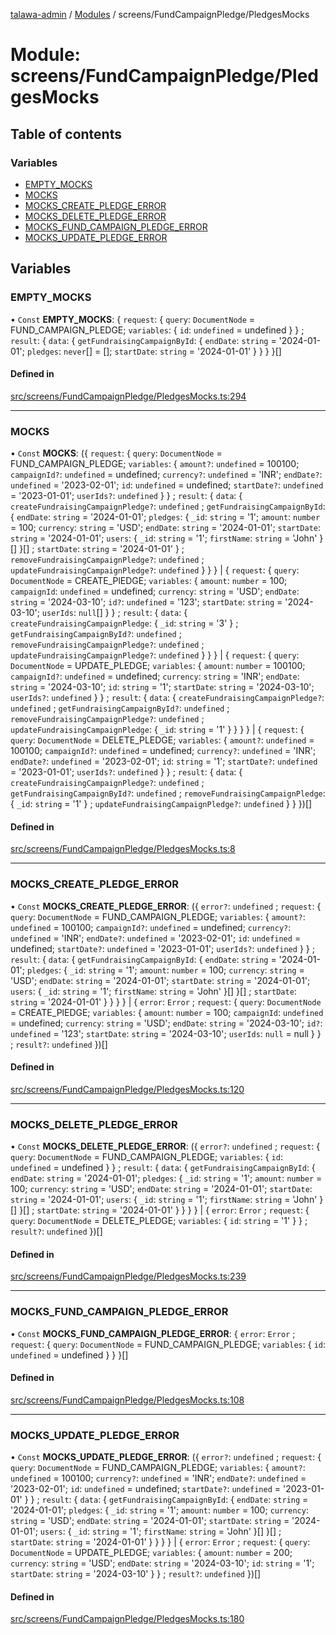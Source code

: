 [talawa-admin](../README.md) / [Modules](../modules.md) / screens/FundCampaignPledge/PledgesMocks

# Module: screens/FundCampaignPledge/PledgesMocks

## Table of contents

### Variables

- [EMPTY\_MOCKS](screens_FundCampaignPledge_PledgesMocks.md#empty_mocks)
- [MOCKS](screens_FundCampaignPledge_PledgesMocks.md#mocks)
- [MOCKS\_CREATE\_PLEDGE\_ERROR](screens_FundCampaignPledge_PledgesMocks.md#mocks_create_pledge_error)
- [MOCKS\_DELETE\_PLEDGE\_ERROR](screens_FundCampaignPledge_PledgesMocks.md#mocks_delete_pledge_error)
- [MOCKS\_FUND\_CAMPAIGN\_PLEDGE\_ERROR](screens_FundCampaignPledge_PledgesMocks.md#mocks_fund_campaign_pledge_error)
- [MOCKS\_UPDATE\_PLEDGE\_ERROR](screens_FundCampaignPledge_PledgesMocks.md#mocks_update_pledge_error)

## Variables

### EMPTY\_MOCKS

• `Const` **EMPTY\_MOCKS**: \{ `request`: \{ `query`: `DocumentNode` = FUND\_CAMPAIGN\_PLEDGE; `variables`: \{ `id`: `undefined` = undefined \}  \} ; `result`: \{ `data`: \{ `getFundraisingCampaignById`: \{ `endDate`: `string` = '2024-01-01'; `pledges`: `never`[] = []; `startDate`: `string` = '2024-01-01' \}  \}  \}  \}[]

#### Defined in

[src/screens/FundCampaignPledge/PledgesMocks.ts:294](https://github.com/ice-009/talawa-admin/blob/843d265/src/screens/FundCampaignPledge/PledgesMocks.ts#L294)

___

### MOCKS

• `Const` **MOCKS**: (\{ `request`: \{ `query`: `DocumentNode` = FUND\_CAMPAIGN\_PLEDGE; `variables`: \{ `amount?`: `undefined` = 100100; `campaignId?`: `undefined` = undefined; `currency?`: `undefined` = 'INR'; `endDate?`: `undefined` = '2023-02-01'; `id`: `undefined` = undefined; `startDate?`: `undefined` = '2023-01-01'; `userIds?`: `undefined`  \}  \} ; `result`: \{ `data`: \{ `createFundraisingCampaignPledge?`: `undefined` ; `getFundraisingCampaignById`: \{ `endDate`: `string` = '2024-01-01'; `pledges`: \{ `_id`: `string` = '1'; `amount`: `number` = 100; `currency`: `string` = 'USD'; `endDate`: `string` = '2024-01-01'; `startDate`: `string` = '2024-01-01'; `users`: \{ `_id`: `string` = '1'; `firstName`: `string` = 'John' \}[]  \}[] ; `startDate`: `string` = '2024-01-01' \} ; `removeFundraisingCampaignPledge?`: `undefined` ; `updateFundraisingCampaignPledge?`: `undefined`  \}  \}  \} \| \{ `request`: \{ `query`: `DocumentNode` = CREATE\_PlEDGE; `variables`: \{ `amount`: `number` = 100; `campaignId`: `undefined` = undefined; `currency`: `string` = 'USD'; `endDate`: `string` = '2024-03-10'; `id?`: `undefined` = '123'; `startDate`: `string` = '2024-03-10'; `userIds`: ``null``[]  \}  \} ; `result`: \{ `data`: \{ `createFundraisingCampaignPledge`: \{ `_id`: `string` = '3' \} ; `getFundraisingCampaignById?`: `undefined` ; `removeFundraisingCampaignPledge?`: `undefined` ; `updateFundraisingCampaignPledge?`: `undefined`  \}  \}  \} \| \{ `request`: \{ `query`: `DocumentNode` = UPDATE\_PLEDGE; `variables`: \{ `amount`: `number` = 100100; `campaignId?`: `undefined` = undefined; `currency`: `string` = 'INR'; `endDate`: `string` = '2024-03-10'; `id`: `string` = '1'; `startDate`: `string` = '2024-03-10'; `userIds?`: `undefined`  \}  \} ; `result`: \{ `data`: \{ `createFundraisingCampaignPledge?`: `undefined` ; `getFundraisingCampaignById?`: `undefined` ; `removeFundraisingCampaignPledge?`: `undefined` ; `updateFundraisingCampaignPledge`: \{ `_id`: `string` = '1' \}  \}  \}  \} \| \{ `request`: \{ `query`: `DocumentNode` = DELETE\_PLEDGE; `variables`: \{ `amount?`: `undefined` = 100100; `campaignId?`: `undefined` = undefined; `currency?`: `undefined` = 'INR'; `endDate?`: `undefined` = '2023-02-01'; `id`: `string` = '1'; `startDate?`: `undefined` = '2023-01-01'; `userIds?`: `undefined`  \}  \} ; `result`: \{ `data`: \{ `createFundraisingCampaignPledge?`: `undefined` ; `getFundraisingCampaignById?`: `undefined` ; `removeFundraisingCampaignPledge`: \{ `_id`: `string` = '1' \} ; `updateFundraisingCampaignPledge?`: `undefined`  \}  \}  \})[]

#### Defined in

[src/screens/FundCampaignPledge/PledgesMocks.ts:8](https://github.com/ice-009/talawa-admin/blob/843d265/src/screens/FundCampaignPledge/PledgesMocks.ts#L8)

___

### MOCKS\_CREATE\_PLEDGE\_ERROR

• `Const` **MOCKS\_CREATE\_PLEDGE\_ERROR**: (\{ `error?`: `undefined` ; `request`: \{ `query`: `DocumentNode` = FUND\_CAMPAIGN\_PLEDGE; `variables`: \{ `amount?`: `undefined` = 100100; `campaignId?`: `undefined` = undefined; `currency?`: `undefined` = 'INR'; `endDate?`: `undefined` = '2023-02-01'; `id`: `undefined` = undefined; `startDate?`: `undefined` = '2023-01-01'; `userIds?`: `undefined`  \}  \} ; `result`: \{ `data`: \{ `getFundraisingCampaignById`: \{ `endDate`: `string` = '2024-01-01'; `pledges`: \{ `_id`: `string` = '1'; `amount`: `number` = 100; `currency`: `string` = 'USD'; `endDate`: `string` = '2024-01-01'; `startDate`: `string` = '2024-01-01'; `users`: \{ `_id`: `string` = '1'; `firstName`: `string` = 'John' \}[]  \}[] ; `startDate`: `string` = '2024-01-01' \}  \}  \}  \} \| \{ `error`: `Error` ; `request`: \{ `query`: `DocumentNode` = CREATE\_PlEDGE; `variables`: \{ `amount`: `number` = 100; `campaignId`: `undefined` = undefined; `currency`: `string` = 'USD'; `endDate`: `string` = '2024-03-10'; `id?`: `undefined` = '123'; `startDate`: `string` = '2024-03-10'; `userIds`: ``null`` = null \}  \} ; `result?`: `undefined`  \})[]

#### Defined in

[src/screens/FundCampaignPledge/PledgesMocks.ts:120](https://github.com/ice-009/talawa-admin/blob/843d265/src/screens/FundCampaignPledge/PledgesMocks.ts#L120)

___

### MOCKS\_DELETE\_PLEDGE\_ERROR

• `Const` **MOCKS\_DELETE\_PLEDGE\_ERROR**: (\{ `error?`: `undefined` ; `request`: \{ `query`: `DocumentNode` = FUND\_CAMPAIGN\_PLEDGE; `variables`: \{ `id`: `undefined` = undefined \}  \} ; `result`: \{ `data`: \{ `getFundraisingCampaignById`: \{ `endDate`: `string` = '2024-01-01'; `pledges`: \{ `_id`: `string` = '1'; `amount`: `number` = 100; `currency`: `string` = 'USD'; `endDate`: `string` = '2024-01-01'; `startDate`: `string` = '2024-01-01'; `users`: \{ `_id`: `string` = '1'; `firstName`: `string` = 'John' \}[]  \}[] ; `startDate`: `string` = '2024-01-01' \}  \}  \}  \} \| \{ `error`: `Error` ; `request`: \{ `query`: `DocumentNode` = DELETE\_PLEDGE; `variables`: \{ `id`: `string` = '1' \}  \} ; `result?`: `undefined`  \})[]

#### Defined in

[src/screens/FundCampaignPledge/PledgesMocks.ts:239](https://github.com/ice-009/talawa-admin/blob/843d265/src/screens/FundCampaignPledge/PledgesMocks.ts#L239)

___

### MOCKS\_FUND\_CAMPAIGN\_PLEDGE\_ERROR

• `Const` **MOCKS\_FUND\_CAMPAIGN\_PLEDGE\_ERROR**: \{ `error`: `Error` ; `request`: \{ `query`: `DocumentNode` = FUND\_CAMPAIGN\_PLEDGE; `variables`: \{ `id`: `undefined` = undefined \}  \}  \}[]

#### Defined in

[src/screens/FundCampaignPledge/PledgesMocks.ts:108](https://github.com/ice-009/talawa-admin/blob/843d265/src/screens/FundCampaignPledge/PledgesMocks.ts#L108)

___

### MOCKS\_UPDATE\_PLEDGE\_ERROR

• `Const` **MOCKS\_UPDATE\_PLEDGE\_ERROR**: (\{ `error?`: `undefined` ; `request`: \{ `query`: `DocumentNode` = FUND\_CAMPAIGN\_PLEDGE; `variables`: \{ `amount?`: `undefined` = 100100; `currency?`: `undefined` = 'INR'; `endDate?`: `undefined` = '2023-02-01'; `id`: `undefined` = undefined; `startDate?`: `undefined` = '2023-01-01' \}  \} ; `result`: \{ `data`: \{ `getFundraisingCampaignById`: \{ `endDate`: `string` = '2024-01-01'; `pledges`: \{ `_id`: `string` = '1'; `amount`: `number` = 100; `currency`: `string` = 'USD'; `endDate`: `string` = '2024-01-01'; `startDate`: `string` = '2024-01-01'; `users`: \{ `_id`: `string` = '1'; `firstName`: `string` = 'John' \}[]  \}[] ; `startDate`: `string` = '2024-01-01' \}  \}  \}  \} \| \{ `error`: `Error` ; `request`: \{ `query`: `DocumentNode` = UPDATE\_PLEDGE; `variables`: \{ `amount`: `number` = 200; `currency`: `string` = 'USD'; `endDate`: `string` = '2024-03-10'; `id`: `string` = '1'; `startDate`: `string` = '2024-03-10' \}  \} ; `result?`: `undefined`  \})[]

#### Defined in

[src/screens/FundCampaignPledge/PledgesMocks.ts:180](https://github.com/ice-009/talawa-admin/blob/843d265/src/screens/FundCampaignPledge/PledgesMocks.ts#L180)
